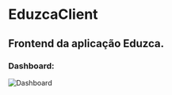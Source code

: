 # EduzcaClient
## Frontend da aplicação Eduzca.

### Dashboard:
![Dashboard](https://imgur.com/47Dshl6.png "Dashboard")

